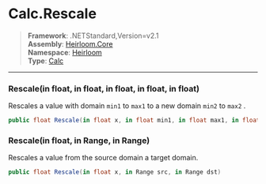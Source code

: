 # Calc.Rescale

> **Framework**: .NETStandard,Version=v2.1  
> **Assembly**: [Heirloom.Core][0]  
> **Namespace**: [Heirloom][0]  
> **Type**: [Calc][1]

--------------------------------------------------------------------------------

### Rescale(in float, in float, in float, in float, in float)

Rescales a value with domain `min1` to `max1` to a new domain `min2` to `max2` .

```cs
public float Rescale(in float x, in float min1, in float max1, in float min2, in float max2)
```

### Rescale(in float, in Range, in Range)

Rescales a value from the source domain a target domain.

```cs
public float Rescale(in float x, in Range src, in Range dst)
```

[0]: ../Heirloom.Core.md
[1]: Heirloom.Calc.md
